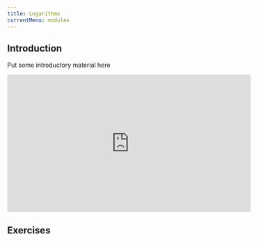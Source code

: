 ```yaml
---
title: Logarithms
currentMenu: modules
---
```


## Introduction  

Put some introductory material here

<div class="youtube-wrapper"><iframe width="560" height="315" src="https://www.youtube.com/embed/mQTWzLpCcW0?list=PL238F98B2C6422A95" frameborder="0" allowfullscreen></iframe></div>

## Exercises